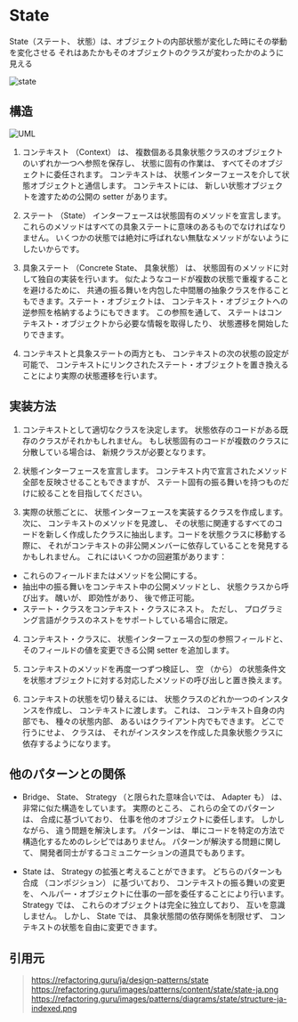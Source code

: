 # State
State（ステート、 状態）は、オブジェクトの内部状態が変化した時にその挙動を変化させる
それはあたかもそのオブジェクトのクラスが変わったかのように見える

![state](https://refactoring.guru/images/patterns/content/state/state-ja.png)

## 構造
![UML](https://refactoring.guru/images/patterns/diagrams/state/structure-ja-indexed.png)

1. コンテキスト （Context） は、 複数個ある具象状態クラスのオブジェクトのいずれか一つへ参照を保存し、 状態に固有の作業は、 すべてそのオブジェクトに委任されます。 コンテキストは、 状態インターフェースを介して状態オブジェクトと通信します。 コンテキストには、 新しい状態オブジェクトを渡すための公開の setter があります。

2. ステート （State） インターフェースは状態固有のメソッドを宣言します。 これらのメソッドはすべての具象ステートに意味のあるものでなければなりません。 いくつかの状態では絶対に呼ばれない無駄なメソッドがないようにしたいからです。

3. 具象ステート （Concrete State、 具象状態） は、 状態固有のメソッドに対して独自の実装を行います。 似たようなコードが複数の状態で重複することを避けるために、 共通の振る舞いを内包した中間層の抽象クラスを作ることもできます。ステート・オブジェクトは、 コンテキスト・オブジェクトへの逆参照を格納するようにもできます。 この参照を通して、 ステートはコンテキスト・オブジェクトから必要な情報を取得したり、 状態遷移を開始したりできます。

4. コンテキストと具象ステートの両方とも、 コンテキストの次の状態の設定が可能で、 コンテキストにリンクされたステート・オブジェクトを置き換えることにより実際の状態遷移を行います。

## 実装方法
1. コンテキストとして適切なクラスを決定します。 状態依存のコードがある既存のクラスがそれかもしれません。 もし状態固有のコードが複数のクラスに分散している場合は、 新規クラスが必要となります。

2. 状態インターフェースを宣言します。 コンテキスト内で宣言されたメソッド全部を反映させることもできますが、 ステート固有の振る舞いを持つものだけに絞ることを目指してください。

3. 実際の状態ごとに、 状態インターフェースを実装するクラスを作成します。 次に、 コンテキストのメソッドを見渡し、 その状態に関連するすべてのコードを新しく作成したクラスに抽出します。コードを状態クラスに移動する際に、 それがコンテキストの非公開メンバーに依存していることを発見するかもしれません。 これにはいくつかの回避策があります：

  - これらのフィールドまたはメソッドを公開にする。
  - 抽出中の振る舞いをコンテキスト中の公開メソッドとし、 状態クラスから呼び出す。 醜いが、 即効性があり、 後で修正可能。
  - ステート・クラスをコンテキスト・クラスにネスト。 ただし、 プログラミング言語がクラスのネストをサポートしている場合に限定。

4. コンテキスト・クラスに、 状態インターフェースの型の参照フィールドと、 そのフィールドの値を変更できる公開 setter を追加します。

5. コンテキストのメソッドを再度一つずつ検証し、 空 （から） の状態条件文を状態オブジェクトに対する対応したメソッドの呼び出しと置き換えます。

6. コンテキストの状態を切り替えるには、 状態クラスのどれか一つのインスタンスを作成し、 コンテキストに渡します。 これは、 コンテキスト自身の内部でも、 種々の状態内部、 あるいはクライアント内でもできます。 どこで行うにせよ、 クラスは、 それがインスタンスを作成した具象状態クラスに依存するようになります。


## 他のパターンとの関係
- Bridge、 State、 Strategy （と限られた意味合いでは、 Adapter も） は、 非常に似た構造をしています。 実際のところ、 これらの全てのパターンは、 合成に基づいており、 仕事を他のオブジェクトに委任します。 しかしながら、 違う問題を解決します。 パターンは、 単にコードを特定の方法で構造化するためのレシピではありません。 パターンが解決する問題に関して、 開発者同士がするコミュニケーションの道具でもあります。

- State は、 Strategy の拡張と考えることができます。 どちらのパターンも合成 （コンポジション） に基づいており、 コンテキストの振る舞いの変更を、 ヘルパー・オブジェクトに仕事の一部を委任することにより行います。 Strategy では、 これらのオブジェクトは完全に独立しており、 互いを意識しません。 しかし、 State では、 具象状態間の依存関係を制限せず、 コンテキストの状態を自由に変更できます。

## 引用元

> https://refactoring.guru/ja/design-patterns/state
> https://refactoring.guru/images/patterns/content/state/state-ja.png
> https://refactoring.guru/images/patterns/diagrams/state/structure-ja-indexed.png